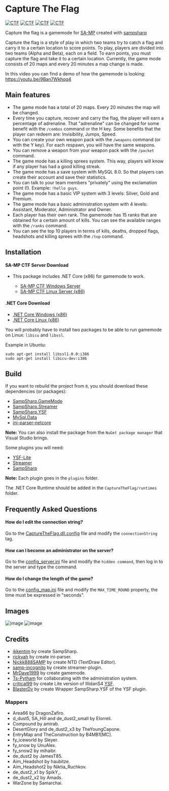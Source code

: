 # Capture The Flag
[![CTF](https://img.shields.io/badge/Capture%20The%20Flag-SA:MP-red)](https://github.com/MrDave1999/Capture-the-flag)
[![CTF](https://img.shields.io/badge/.NET%20Core-SampSharp.net-blue)](https://github.com/MrDave1999/Capture-the-flag)
[![CTF](https://img.shields.io/badge/GameMode-CSharp-yellow)](https://github.com/MrDave1999/Capture-the-flag)
[![CTF](https://img.shields.io/badge/Release-v7.13.2-green)](https://github.com/MrDave1999/Capture-the-flag)

Capture the flag is a gamemode for [SA-MP](https://www.sa-mp.com/) created with [sampsharp](https://github.com/ikkentim/SampSharp)

Capture the flag is a style of play in which two teams try to catch a flag and carry it to a certain location to score points.
To play, players are divided into two teams (Alpha and Beta), each on a field. To earn points, you must capture the flag and take it to a certain location.
Currently, the game mode consists of 20 maps and every 20 minutes a map change is made.

In this video you can find a demo of how the gamemode is looking: https://youtu.be/9Ban7Wkhqq4

## Main features

- The game mode has a total of 20 maps. Every 20 minutes the map will be changed.
- Every time you capture, recover and carry the flag, the player will earn a percentage of adrenaline. That "adrenaline" can be changed for some benefit with the `/combos` command or the H key. Some benefits that the player can redeem are: Invisibility, Jumps, Speed.
- You can create your own weapon pack with the `/weapons` command (or with the Y key). For each respawn, you will have the same weapons.
- You can remove a weapon from your weapon pack with the `/packet` command.
- The game mode has a killing sprees system. This way, players will know if any player has had a good killing streak.
- The game mode has a save system with MySQL 8.0. So that players can create their account and save their statistics.
- You can talk to your team members "privately" using the exclamation point (!).
  Example: `!hello guys`.
- The game mode has a basic VIP system with 3 levels: Silver, Gold and Premium.
- The game mode has a basic administration system with 4 levels: Assistant, Moderator, Administrator and Owner.
- Each player has their own rank. The gamemode has 15 ranks that are obtained for a certain amount of kills.
  You can see the available ranges with the `/ranks` command.
- You can see the top 10 players in terms of kills, deaths, dropped flags, headshots and killing sprees with the `/top` command.

## Installation

#### SA-MP CTF Server Download
- This package includes .NET Core (x86) for gamemode to work.

  - [SA-MP CTF Windows Server](https://github.com/MrDave1999/Capture-The-Flag/releases/download/7.13.2/Windows.Server.zip)
  - [SA-MP CTF Linux Server (x86)](https://github.com/MrDave1999/Capture-The-Flag/releases/download/7.13.2/Linux.Server.zip)

#### .NET Core Download 

  - [.NET Core Windows (x86)](https://download.visualstudio.microsoft.com/download/pr/11da2dd3-9946-49f4-9758-868dcfd9b479/5cc2813259ae85912c3484151637782e/dotnet-runtime-3.1.11-win-x86.exe)
  - [.NET Core Linux (x86)](https://deploy.timpotze.nl/packages/dotnet20200127.zip)

You will probably have to install two packages to be able to run gamemode on Linux: `libicu` and `libssl`.

Example in Ubuntu:
```
sudo apt-get install libssl1.0.0:i386
sudo apt-get install libicu-dev:i386
```

## Build

If you want to rebuild the project from `0`, you should download these dependencies (or packages):

- [SampSharp.GameMode](https://www.nuget.org/packages/SampSharp.GameMode/0.9.1)
- [SampSharp.Streamer](https://www.nuget.org/packages/SampSharp.Streamer/0.9.0)
- [SampSharp.YSF](https://www.nuget.org/packages/SampSharp.YSF/0.1.0-beta1)
- [MySql.Data](https://www.nuget.org/packages/MySql.Data/8.0.22)
- [ini-parser-netcore](https://www.nuget.org/packages/ini-parser-netcore/3.0.0)

**Note:** You can also install the package from the `NuGet package manager` that Visual Studio brings.

Some plugins you will need:

- [YSF-Lite](https://gitlab.com/critical99/ysf/-/releases)
- [Streamer](https://github.com/samp-incognito/samp-streamer-plugin/releases)
- [SampSharp](https://github.com/ikkentim/SampSharp/releases)

**Note:** Each plugin goes in the `plugins` folder.

The .NET Core Runtime should be added in the `CaptureTheFlag/runtimes` folder.

## Frequently Asked Questions

#### How do I edit the connection string?

Go to the [CaptureTheFlag.dll.config](https://github.com/MrDave1999/Capture-The-Flag/blob/main/CaptureTheFlag/CaptureTheFlag/bin/Debug/netcoreapp3.1/CaptureTheFlag.dll.config#L5) file and modify the `connectionString` tag.

#### How can I become an administrator on the server?

Go to the [config_server.ini](https://github.com/MrDave1999/Capture-The-Flag/blob/main/CaptureTheFlag/CaptureTheFlag/bin/Debug/netcoreapp3.1/scriptfiles/config_server.ini#L4) file and modify the `hidden command`, then log in to the server and type the command.

#### How do I change the length of the game?

Go to the [config_map.ini](https://github.com/MrDave1999/Capture-The-Flag/blob/main/CaptureTheFlag/CaptureTheFlag/bin/Debug/netcoreapp3.1/scriptfiles/config_maps.ini#L3) file and modify the `MAX_TIME_ROUND` property, the time must be expressed in "seconds".

## Images
![image](https://user-images.githubusercontent.com/43916038/114632050-6d19fa80-9c83-11eb-812e-0241a288564d.png)
![image](https://user-images.githubusercontent.com/43916038/114632071-77d48f80-9c83-11eb-9ff5-61609b64289e.png)

## Credits

- [ikkentim](https://github.com/ikkentim/SampSharp) by create SampSharp.
- [rickyah](https://github.com/rickyah/ini-parser) by create ini-parser.
- [Nickk888SAMP](https://github.com/Nickk888SAMP/TextDraw-Editor) by create NTD (TextDraw Editor).
- [samp-incognito](https://github.com/samp-incognito/samp-streamer-plugin) by create streamer-plugin.
- [MrDave1999](https://github.com/MrDave1999/Capture-The-Flag) by create gamemode.
- [Ts-Pytham](https://github.com/Ts-Pytham) for collaborating with the administration system.
- [critical99](https://gitlab.com/critical99/ysf) by create Lite version of IllidanS4 [YSF](https://github.com/IllidanS4/YSF).
- [BlasterDv](https://github.com/BlasterDv/SampSharp-YSF) by create Wrapper SampSharp.YSF of the YSF plugin.

### Mappers

- Area66 by DragonZafiro.
- d_dust5, SA_Hill and de_dust2_small by Elorreli.
- Compound by amirab. 
- DesertGlory and de_dust2_x3 by TheYoungCapone.
- EntryMap and TheConstruction by B4MB1[MC].
- fy_iceworld by Sleyer.
- fy_snow by UnuAlex.
- fy_snow2 by mihaibr.
- de_dust2 by JamesT85.
- Aim_Headshot by haubitze.
- Aim_Headshot2 by Niktia_Ruchkov.
- de_dust2_x1 by SpikY_.
- de_dust2_x2 by Amads.
- WarZone by Samarchai.
